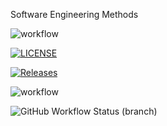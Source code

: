 Software Engineering Methods

![workflow](https://github.com/AliMorabih/sem/actions/workflows/main.yml/badge.svg)

[![LICENSE](https://img.shields.io/github/license/AliMorabih/sem.svg?style=flat-square)](https://github.com/<github-username>/sem/blob/master/LICENSE)

[![Releases](https://img.shields.io/github/release/AliMorabih/sem/all.svg?style=flat-square)](https://github.com/<github-username>/sem/releases)



![workflow](https://github.com/AliMorabih/sem/actions/workflows/main.yml/badge.svg)

![GitHub Workflow Status (branch)](https://img.shields.io/github/workflow/status/AliMorabih/sem/HelloWorld-App/develop)